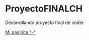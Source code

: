 # ProyectoFINALCH
Desarrollando proyecto final de coder


<a href="https://sergiomatiasg.github.io/ProyectoFINALCH/" target= "_blank"> Mi paginita ^-^ </a>
